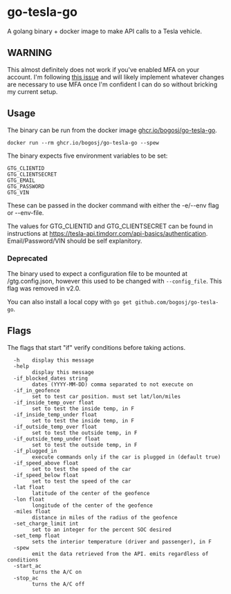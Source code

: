 # go-tesla-go

A golang binary + docker image to make API calls to a Tesla vehicle.

## WARNING

This almost definitely does not work if you've enabled MFA on your account. I'm following [this issue](https://github.com/timdorr/tesla-api/issues/215) and will likely implement whatever changes are necessary to use MFA once I'm confident I can do so without bricking my current setup.

## Usage

The binary can be run from the docker image [ghcr.io/bogosj/go-tesla-go](https://github.com/users/bogosj/packages/container/package/go-tesla-go).

```
docker run --rm ghcr.io/bogosj/go-tesla-go --spew
```

The binary expects five environment variables to be set:

```
GTG_CLIENTID
GTG_CLIENTSECRET
GTG_EMAIL
GTG_PASSWORD
GTG_VIN
```

These can be passed in the docker command with either the -e/--env flag or --env-file.

The values for GTG_CLIENTID and GTG_CLIENTSECRET can be found in instructions at https://tesla-api.timdorr.com/api-basics/authentication. Email/Password/VIN should be self explanitory.

### Deprecated
The binary used to expect a configuration file to be mounted at /gtg.config.json, however this used to be changed with `--config_file`. This flag was removed in v2.0.

You can also install a local copy with `go get github.com/bogosj/go-tesla-go`.

## Flags
The flags that start "if" verify conditions before taking actions.

```
  -h    display this message
  -help
        display this message
  -if_blocked_dates string
        dates (YYYY-MM-DD) comma separated to not execute on
  -if_in_geofence
        set to test car position. must set lat/lon/miles
  -if_inside_temp_over float
        set to test the inside temp, in F
  -if_inside_temp_under float
        set to test the inside temp, in F
  -if_outside_temp_over float
        set to test the outside temp, in F
  -if_outside_temp_under float
        set to test the outside temp, in F
  -if_plugged_in
        execute commands only if the car is plugged in (default true)
  -if_speed_above float
        set to test the speed of the car
  -if_speed_below float
        set to test the speed of the car
  -lat float
        latitude of the center of the geofence
  -lon float
        longitude of the center of the geofence
  -miles float
        distance in miles of the radius of the geofence
  -set_charge_limit int
        set to an integer for the percent SOC desired
  -set_temp float
        sets the interior temperature (driver and passenger), in F
  -spew
        emit the data retrieved from the API. emits regardless of conditions
  -start_ac
        turns the A/C on
  -stop_ac
        turns the A/C off
```
